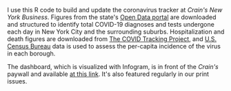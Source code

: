 I use this R code to build and update the coronavirus tracker at <i>Crain's New York Business</i>. Figures from the state's <a href="https://health.data.ny.gov/Health/New-York-State-Statewide-COVID-19-Testing/xdss-u53e/data">Open Data portal</a> are downloaded and structured to identify total COVID-19 diagnoses and tests undergone each day in New York City and the surrounding suburbs. Hospitalization and death figures are downloaded from <a href="https://covidtracking.com/data/state/new-york">The COVID Tracking Project</a>, and <a href="https://www.census.gov/quickfacts/fact/table/US/PST045219">U.S. Census Bureau</a> data is used to assess the per-capita incidence of the virus in each borough.

The dashboard, which is visualized with Infogram, is in front of the <i>Crain's</i> paywall and available <a href="https://www.crainsnewyork.com/tracking-coronavirus-new-york">at this link</a>. It's also featured regularly in our print issues.
